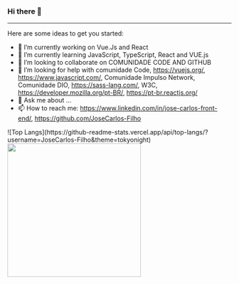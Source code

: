 ### Hi there 👋
---
Here are some ideas to get you started:

- 🔭 I’m currently working on Vue.Js and React
- 🌱 I’m currently learning JavaScript, TypeScript, React and VUE.js
- 👯 I’m looking to collaborate on COMUNIDADE CODE AND GITHUB
- 🤔 I’m looking for help with comunidade Code, https://vuejs.org/, https://www.javascript.com/, Comunidade Impulso Network, Comunidade DIO, 
                                https://sass-lang.com/, W3C, https://developer.mozilla.org/pt-BR/, https://pt-br.reactjs.org/ 
- 💬 Ask me about ...
- 📫 How to reach me: https://www.linkedin.com/in/jose-carlos-front-end/, https://github.com/JoseCarlos-Filho

<p align: center;>
  ![Top Langs](https://github-readme-stats.vercel.app/api/top-langs/?username=JoseCarlos-Filho&theme=tokyonight)
  <img src="https://github-readme-stats.vercel.app/api?username=JoseCarlos-Filho&show_icons=true&theme=buefy&include_all_commits=true&count_private=true" height=300em 
       />
</p>

<!--
**JoseCarlos-Filho/JoseCarlos-Filho** is a ✨ _special_ ✨ repository because its `README.md` (this file) appears on your GitHub profile.

Here are some ideas to get you started:

- 🔭 I’m currently working on ...
- 🌱 I’m currently learning ...
- 👯 I’m looking to collaborate on ...
- 🤔 I’m looking for help with ...
- 💬 Ask me about ...
- 📫 How to reach me: ...
- 😄 Pronouns: ...
- ⚡ Fun fact: ...
-->
